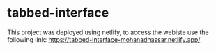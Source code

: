 # tabbed-interface

This project was deployed using netlify, to access the webiste use the following link: 
https://tabbed-interface-mohanadnassar.netlify.app/ 
